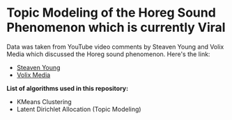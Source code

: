 # **Topic Modeling of the Horeg Sound Phenomenon which is currently Viral**

Data was taken from YouTube video comments by Steaven Young and Volix Media which discussed the Horeg sound phenomenon. Here's the link:
<ul>
<li><a href="https://youtu.be/PpWz7_nQ2bs?si=100qrBr8thRYEjSp">Steaven Young</a></li>
<li><a href="https://youtu.be/S7Bj0F88Iys?si=to3Dx5MEs5-JiSmD">Volix Media</a></li>
</ul>

**List of algorithms used in this repository:**
- KMeans Clustering
- Latent Dirichlet Allocation (Topic Modeling)
